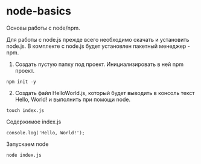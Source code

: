# node-basics
Основы работы с node/npm.

Для работы с node.js прежде всего необходимо скачать и установить node.js. В комплекте с node.js будет установлен пакетный менеджер - npm.

1. Создать пустую папку под проект. Инициализировать в ней npm проект.
```
npm init -y
```

2. Создать файл HelloWorld.js, который будет выводить в консоль текст Hello, World! и выполнить при помощи node.
```
touch index.js
```

Содержимое index.js
```
console.log('Hello, World!');
```

Запускаем node
```
node index.js
```
